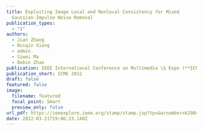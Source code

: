 ```yaml
---
title: Exploiting Image Local and Nonlocal Consistency for Mixed
  Gaussian-Impulse Noise Removal
publication_types:
  - "1"
authors:
  - Jian Zhang
  - Ruiqin Xiong
  - admin
  - Siwei Ma 
  - Debin Zhao
publication: IEEE International Conference on Multimedia \& Expo (**ICME**), 2012
publication_short: ICME 2012
draft: false
featured: false
image:
  filename: featured
  focal_point: Smart
  preview_only: false
url_pdf: https://ieeexplore.ieee.org/stamp/stamp.jsp?tp=&arnumber=6298466
date: 2012-03-21T19:06:23.140Z
---
```

